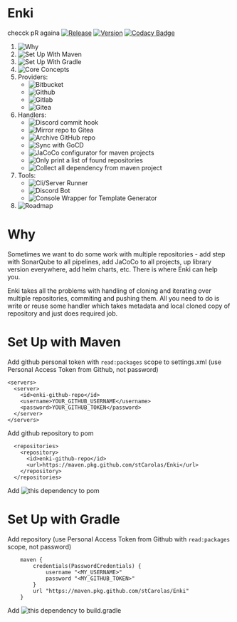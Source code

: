 # Enki 
checck pR againa
 [![Release](https://github.com/stCarolas/Enki/workflows/Release/badge.svg)](https://github.com/stCarolas/Enki/actions?query=workflow%3ARelease)
 [![Version](https://img.shields.io/github/v/tag/stCarolas/Enki?label=version&sort=semver)](https://github.com/stCarolas/Enki/packages)
 [![Codacy Badge](https://api.codacy.com/project/badge/Grade/a631d4eeb0834e8f99035ce52c204acb)](https://app.codacy.com/manual/stcarolas/Enki?utm_source=github.com&utm_medium=referral&utm_content=stCarolas/Enki&utm_campaign=Badge_Grade_Dashboard)

1. ![Why](https://github.com/stCarolas/Enki#why)
1. ![Set Up With Maven](https://github.com/stCarolas/Enki#set-up-with-maven)
1. ![Set Up With Gradle](https://github.com/stCarolas/Enki#set-up-with-gradle)
1. ![Core Concepts](https://github.com/stCarolas/Enki/tree/master/core)
1. Providers:
    - ![Bitbucket](https://github.com/stCarolas/Enki/tree/master/providers/bitbucket)
    - ![Github](https://github.com/stCarolas/Enki/tree/master/providers/github)
    - ![Gitlab](https://github.com/stCarolas/Enki/tree/master/providers/gitlab)
    - ![Gitea](https://github.com/stCarolas/Enki/tree/master/providers/gitea)
1. Handlers:
    - ![Discord commit hook](https://github.com/stCarolas/Enki/tree/master/handlers/discord-commit-hook)
    - ![Mirror repo to Gitea](https://github.com/stCarolas/Enki/tree/master/handlers/gitea-mirror)
    - ![Archive GitHub repo](https://github.com/stCarolas/Enki/tree/master/handlers/github-archive-repo)
    - ![Sync with GoCD](https://github.com/stCarolas/Enki/tree/master/handlers/gocd-handlers)
    - ![JaCoCo configurator for maven projects](https://github.com/stCarolas/Enki/tree/master/handlers/jacoco)
    - ![Only print a list of found repositories](https://github.com/stCarolas/Enki/tree/master/handlers/logging-handlhandlers)
    - ![Collect all dependency from maven project](https://github.com/stCarolas/Enki/tree/master/handlers/logging-handlhandlers)
1. Tools:
    - ![Cli/Server Runner](https://github.com/stCarolas/Enki/tree/master/server)
    - ![Discord Bot](https://github.com/stCarolas/Enki/tree/master/tools/discord-bot)
    - ![Console Wrapper for Template Generator](https://github.com/stCarolas/Enki/tree/master/tools/generator)
1. ![Roadmap](https://github.com/stCarolas/Enki/milestones)

# Why

Sometimes we want to do some work with multiple repositories - add step with SonarQube to all 
pipelines, add JaCoCo to all projects, up library version everywhere, add helm charts, etc. 
There is where Enki can help you.

Enki takes all the problems with handling of cloning and iterating over multiple repositories, commiting and pushing them. All you need to do is write or reuse some handler which takes metadata and local cloned copy of repository and just does required job.

# Set Up with Maven

Add github personal token with `read:packages` scope to settings.xml (use Personal Access Token from Github, not password)
```
<servers>
  <server>
    <id>enki-github-repo</id>
    <username>YOUR_GITHUB_USERNAME</username>
    <password>YOUR_GITHUB_TOKEN</password>
  </server>
</servers>
```

Add github repository to pom
```
  <repositories>
    <repository>
      <id>enki-github-repo</id>
      <url>https://maven.pkg.github.com/stCarolas/Enki</url>
    </repository>
  </repositories>
```

Add ![this](https://github.com/stCarolas/Enki/packages/70782) dependency to pom

# Set Up with Gradle

Add repository (use Personal Access Token from Github with `read:packages` scope, not password)
```
    maven { 
        credentials(PasswordCredentials) {
            username "<MY_USERNAME>"
            password "<MY_GITHUB_TOKEN>"
        }
        url "https://maven.pkg.github.com/stCarolas/Enki" 
    }
```

Add ![this](https://github.com/stCarolas/Enki/packages/70782) dependency to build.gradle
